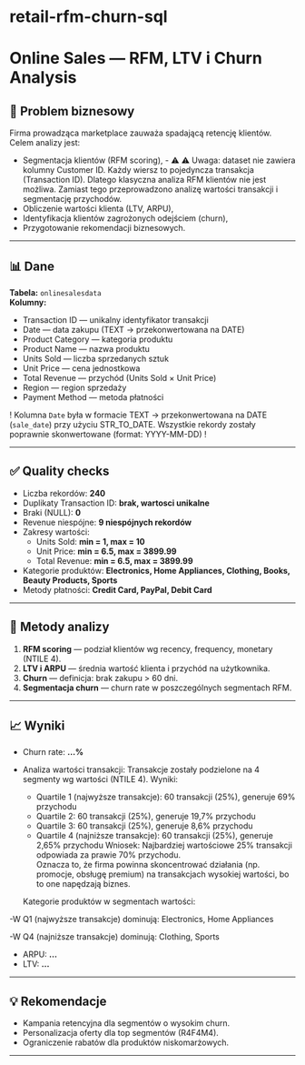 # retail-rfm-churn-sql
# Online Sales — RFM, LTV i Churn Analysis

## 🎯 Problem biznesowy
Firma prowadząca marketplace zauważa spadającą retencję klientów.  
Celem analizy jest:
- Segmentacja klientów (RFM scoring), - ⚠️ ⚠️ Uwaga: dataset nie zawiera kolumny Customer ID. Każdy wiersz to pojedyncza transakcja (Transaction ID). Dlatego klasyczna analiza RFM klientów nie jest możliwa. 
Zamiast tego przeprowadzono analizę wartości transakcji i segmentację przychodów.
- Obliczenie wartości klienta (LTV, ARPU),
- Identyfikacja klientów zagrożonych odejściem (churn),
- Przygotowanie rekomendacji biznesowych.

---

## 📊 Dane
**Tabela:** `onlinesalesdata`  
**Kolumny:**
- Transaction ID — unikalny identyfikator transakcji  
- Date — data zakupu (TEXT → przekonwertowana na DATE)  
- Product Category — kategoria produktu  
- Product Name — nazwa produktu  
- Units Sold — liczba sprzedanych sztuk  
- Unit Price — cena jednostkowa  
- Total Revenue — przychód (Units Sold × Unit Price)  
- Region — region sprzedaży  
- Payment Method — metoda płatności
  
 ! Kolumna `Date` była w formacie TEXT → przekonwertowana na DATE (`sale_date`) przy użyciu STR_TO_DATE.
 Wszystkie rekordy zostały poprawnie skonwertowane (format: YYYY-MM-DD) !

---

## ✅ Quality checks
- Liczba rekordów: **240**  
- Duplikaty Transaction ID: **brak, wartosci unikalne**  
- Braki (NULL): **0**  
- Revenue niespójne: **9 niespójnych rekordów**  
- Zakresy wartości:  
  - Units Sold: **min = 1, max = 10**  
  - Unit Price: **min = 6.5, max = 3899.99**  
  - Total Revenue: **min = 6.5, max = 3899.99**  
- Kategorie produktów: **Electronics, Home Appliances, Clothing, Books, Beauty Products, Sports**  
- Metody płatności: **Credit Card, PayPal, Debit Card**

---

## 🔧 Metody analizy
1. **RFM scoring** — podział klientów wg recency, frequency, monetary (NTILE 4).  
2. **LTV i ARPU** — średnia wartość klienta i przychód na użytkownika.  
3. **Churn** — definicja: brak zakupu > 60 dni.  
4. **Segmentacja churn** — churn rate w poszczególnych segmentach RFM.  

---

## 📈 Wyniki 
- Churn rate: **…%**  
- Analiza wartości transakcji:
  Transakcje zostały podzielone na 4 segmenty wg wartości (NTILE 4).
  Wyniki:
  - Quartile 1 (najwyższe transakcje): 60 transakcji (25%), generuje 69% przychodu
  - Quartile 2: 60 transakcji (25%), generuje 19,7% przychodu
  - Quartile 3: 60 transakcji (25%), generuje 8,6% przychodu
  - Quartile 4 (najniższe transakcje): 60 transakcji (25%), generuje 2,65% przychodu
  Wniosek:
Najbardziej wartościowe 25% transakcji odpowiada za prawie 70% przychodu.  
Oznacza to, że firma powinna skoncentrować działania (np. promocje, obsługę premium) na transakcjach wysokiej wartości, bo to one napędzają biznes.
  
  Kategorie produktów w segmentach wartości:

-W Q1 (najwyższe transakcje) dominują: Electronics, Home Appliances

-W Q4 (najniższe transakcje) dominują: Clothing, Sports
  
- ARPU: **…**  
- LTV: **…**  

---

## 💡 Rekomendacje
- Kampania retencyjna dla segmentów o wysokim churn.  
- Personalizacja oferty dla top segmentów (R4F4M4).  
- Ograniczenie rabatów dla produktów niskomarżowych.  

---
